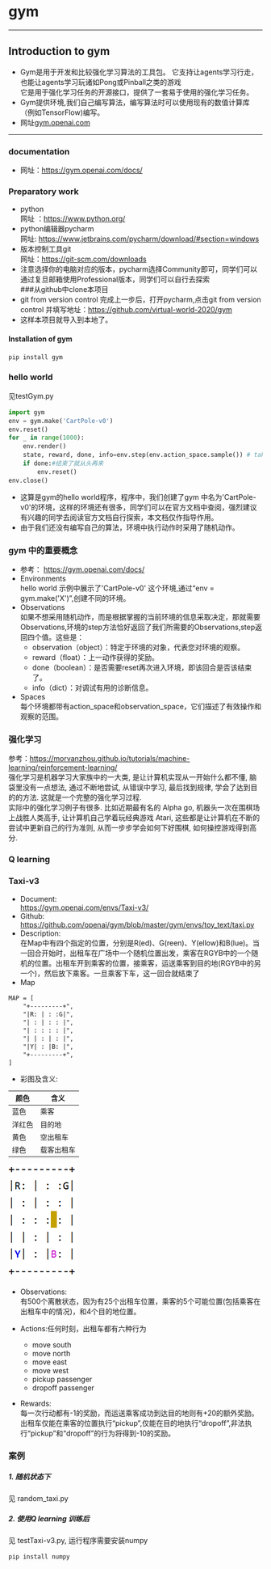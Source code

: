# gym
***
## Introduction to gym
* Gym是用于开发和比较强化学习算法的工具包。 它支持让agents学习行走，也能让agents学习玩诸如Pong或Pinball之类的游戏  
它是用于强化学习任务的开源接口，提供了一套易于使用的强化学习任务。
* Gym提供环境,我们自己编写算法，编写算法时可以使用现有的数值计算库（例如TensorFlow)编写。  
* 网址[gym.openai.com](https://gym.openai.com/) 
***
### documentation
* 网址：https://gym.openai.com/docs/
### Preparatory work
* python  
网址 ：https://www.python.org/
* python编辑器pycharm  
网址: https://www.jetbrains.com/pycharm/download/#section=windows  
* 版本控制工具git  
网址：https://git-scm.com/downloads   
* 注意选择你的电脑对应的版本，pycharm选择Community即可，同学们可以通过复旦邮箱使用Professional版本，同学们可以自行去探索  
###从github中clone本项目
* git from version control
完成上一步后，打开pycharm,点击git from version control 并填写地址：https://github.com/virtual-world-2020/gym
* 这样本项目就导入到本地了。
              
#### Installation of gym

```shell script
pip install gym
```
### hello world
见testGym.py
```python
import gym
env = gym.make('CartPole-v0')
env.reset()
for _ in range(1000):
    env.render()
    state, reward, done, info=env.step(env.action_space.sample()) # take a random action
    if done:#结束了就从头再来
        env.reset()
env.close()
```
* 这算是gym的hello world程序，程序中，我们创建了gym 中名为'CartPole-v0'的环境，这样的环境还有很多，同学们可以在官方文档中查阅，强烈建议有兴趣的同学去阅读官方文档自行探索，本文档仅作指导作用。
* 由于我们还没有编写自己的算法，环境中执行动作时采用了随机动作。
### gym 中的重要概念
* 参考： https://gym.openai.com/docs/
* Environments   
hello world 示例中展示了'CartPole-v0' 这个环境,通过“env = gym.make('X')”,创建不同的环境。
* Observations  
如果不想采用随机动作，而是根据掌握的当前环境的信息采取决定，那就需要Observations,环境的step方法恰好返回了我们所需要的Observations,step返回四个值。这些是：  
    - observation（object）：特定于环境的对象，代表您对环境的观察。
    - reward（float）：上一动作获得的奖励。
    - done（boolean）：是否需要reset再次进入环境，即该回合是否该结束了。
    - info（dict）：对调试有用的诊断信息。
* Spaces  
每个环境都带有action_space和observation_space，它们描述了有效操作和观察的范围。

### 强化学习
参考：https://morvanzhou.github.io/tutorials/machine-learning/reinforcement-learning/  
强化学习是机器学习大家族中的一大类, 是让计算机实现从一开始什么都不懂, 脑袋里没有一点想法, 通过不断地尝试, 从错误中学习, 最后找到规律, 学会了达到目的的方法. 这就是一个完整的强化学习过程.   
实际中的强化学习例子有很多. 比如近期最有名的 Alpha go, 机器头一次在围棋场上战胜人类高手, 让计算机自己学着玩经典游戏 Atari, 这些都是让计算机在不断的尝试中更新自己的行为准则, 从而一步步学会如何下好围棋, 如何操控游戏得到高分.

### Q learning
### Taxi-v3
* Document:  
https://gym.openai.com/envs/Taxi-v3/  
* Github:   
https://github.com/openai/gym/blob/master/gym/envs/toy_text/taxi.py  
* Description:  
在Map中有四个指定的位置，分别是R(ed)、G(reen)、Y(ellow)和B(lue)。当一回合开始时，出租车在广场中一个随机位置出发，乘客在RGYB中的一个随机的位置。出租车开到乘客的位置，接乘客，运送乘客到目的地(RGYB中的另一个)，然后放下乘客。一旦乘客下车，这一回合就结束了
* Map
```shell script
MAP = [
    "+---------+",
    "|R: | : :G|",
    "| : | : : |",
    "| : : : : |",
    "| | : | : |",
    "|Y| : |B: |",
    "+---------+",
]
```
* 彩图及含义:   
      
|  颜色   | 含义  |
|  ----  | ----  |
| 蓝色  | 乘客 |
| 洋红色  | 目的地 |
| 黄色 | 空出租车 |
| 绿色  | 载客出租车 |
![avatar](resources/taxi.png)  
* Observations:  
有500个离散状态，因为有25个出租车位置，乘客的5个可能位置(包括乘客在出租车中的情况)，和4个目的地位置。
* Actions:任何时刻，出租车都有六种行为  
    - move south
    - move north
    - move east 
    - move west 
    - pickup passenger
    - dropoff passenger

* Rewards:  
每一次行动都有-1的奖励，而运送乘客成功到达目的地则有+20的额外奖励。出租车仅能在乘客的位置执行“pickup”,仅能在目的地执行“dropoff”,非法执行“pickup”和“dropoff”的行为将得到-10的奖励。




### 案例
#####  1. 随机状态下
见 random_taxi.py
#####  2. 使用Q learning 训练后
见 testTaxi-v3.py, 运行程序需要安装numpy
```shell script
pip install numpy
```
   

